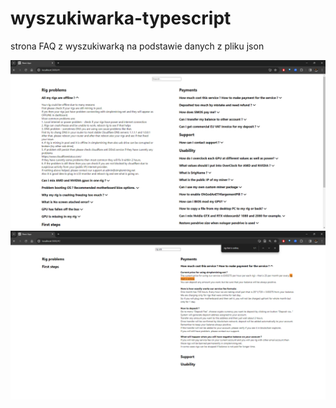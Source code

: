 # wyszukiwarka-typescript
strona FAQ z wyszukiwarką na podstawie danych z pliku json

![Alt text](image-2.png)
![Alt text](image-1.png)

